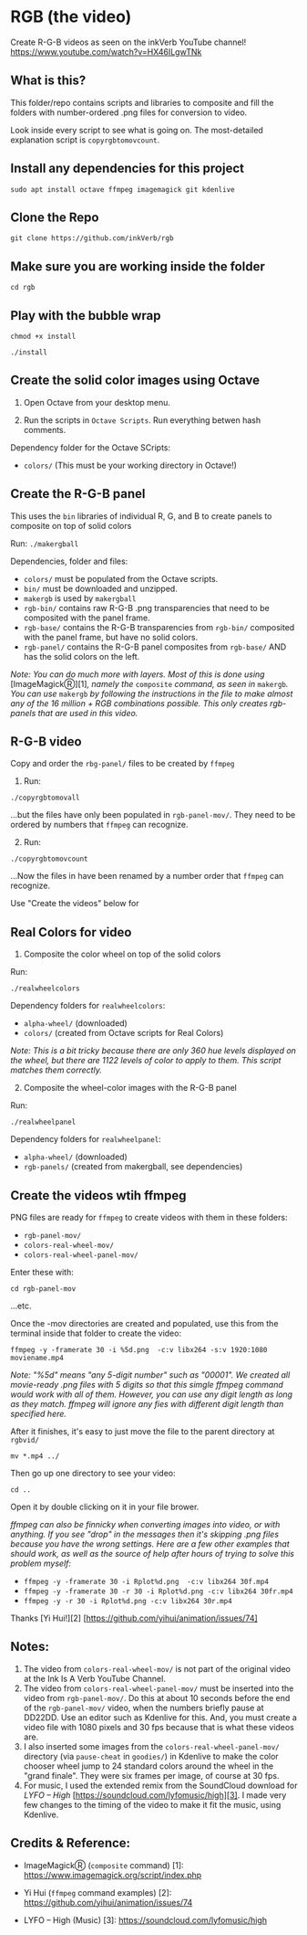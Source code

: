 # RGB (the video)

Create R-G-B videos as seen on the inkVerb YouTube channel!
https://www.youtube.com/watch?v=HX46ILgwTNk

## What is this?

This folder/repo contains scripts and libraries to composite and fill the folders with number-ordered .png files for conversion to video.

Look inside every script to see what is going on. The most-detailed explanation script is `copyrgbtomovcount`.

## Install any dependencies for this project

`sudo apt install octave ffmpeg imagemagick git kdenlive`

## Clone the Repo

`git clone https://github.com/inkVerb/rgb`

## Make sure you are working inside the folder

`cd rgb`

## Play with the bubble wrap

`chmod +x install`

`./install`

## Create the solid color images using Octave

1. Open Octave from your desktop menu.

2. Run the scripts in `Octave Scripts`.
Run everything betwen hash comments.

Dependency folder for the Octave SCripts:
- `colors/` (This must be your working directory in Octave!)

## Create the R-G-B panel

This uses the `bin` libraries of individual R, G, and B to create panels to composite on top of solid colors

Run:
`./makergball`

Dependencies, folder and files:

- `colors/` must be populated from the Octave scripts.
- `bin/` must be downloaded and unzipped.
- `makergb` is used by `makergball`
- `rgb-bin/` contains raw R-G-B .png transparencies that need to be composited with the panel frame.
- `rgb-base/` contains the R-G-B transparencies from `rgb-bin/` composited with the panel frame, but have no solid colors.
- `rgb-panel/` contains the R-G-B panel composites from `rgb-base/` AND has the solid colors on the left.

*Note: You can do much more with layers. Most of this is done using* [ImageMagickⓇ][1]*, namely the* `composite` *command, as seen in* `makergb`*. You can use* `makergb` *by following the instructions in the file to make almost any of the 16 million + RGB combinations possible. This only creates rgb-panels that are used in this video.*

## R-G-B video

Copy and order the `rbg-panel/` files to be created by `ffmpeg`

1. Run:

`./copyrgbtomovall`

...but the files have only been populated in `rgb-panel-mov/`. They need to be ordered by numbers that `ffmpeg` can recognize.

2. Run:

`./copyrgbtomovcount`

...Now the files in have been renamed by a number order that `ffmpeg` can recognize.

Use "Create the videos" below for 

## Real Colors for video

1. Composite the color wheel on top of the solid colors

Run:

`./realwheelcolors`

Dependency folders for `realwheelcolors`:

- `alpha-wheel/` (downloaded)
- `colors/` (created from Octave scripts for Real Colors)

*Note: This is a bit tricky because there are only 360 hue levels displayed on the wheel, but there are 1122 levels of color to apply to them. This script matches them correctly.*

2. Composite the wheel-color images with the R-G-B panel

Run:

`./realwheelpanel`

Dependency folders for `realwheelpanel`:

- `alpha-wheel/` (downloaded)
- `rgb-panels/` (created from makergball, see dependencies)

## Create the videos wtih ffmpeg

PNG files are ready for `ffmpeg` to create videos with them in these folders:

- `rgb-panel-mov/`
- `colors-real-wheel-mov/`
- `colors-real-wheel-panel-mov/`

Enter these with:

`cd rgb-panel-mov`

...etc.

Once the -mov directories are created and populated, use this from the terminal inside that folder to create the video:

`ffmpeg -y -framerate 30 -i %5d.png  -c:v libx264 -s:v 1920:1080 moviename.mp4`

*Note: "%5d" means "any 5-digit number" such as "00001". We created all movie-ready .png files with 5 digits so that this simgle ffmpeg command would work with all of them. However, you can use any digit length as long as they match. ffmpeg will ignore any fies with different digit length than specified here.*

After it finishes, it's easy to just move the file to the parent directory at `rgbvid/`

`mv *.mp4 ../`

Then go up one directory to see your video:

`cd ..`

Open it by double clicking on it in your file brower.

*ffmpeg can also be finnicky when converting images into video, or with anything. If you see "drop" in the messages then it's skipping .png files because you have the wrong settings. Here are a few other examples that should work, as well as the source of help after hours of trying to solve this problem myself:*

- `ffmpeg -y -framerate 30 -i Rplot%d.png  -c:v libx264 30f.mp4`
- `ffmpeg -y -framerate 30 -r 30 -i Rplot%d.png -c:v libx264 30fr.mp4`
- `ffmpeg -y -r 30 -i Rplot%d.png -c:v libx264 30r.mp4`

Thanks [Yi Hui!][2] [https://github.com/yihui/animation/issues/74]

## Notes:

1. The video from `colors-real-wheel-mov/` is not part of the original video at the Ink Is A Verb YouTube Channel.
2. The video from `colors-real-wheel-panel-mov/` must be inserted into the video from `rgb-panel-mov/`. Do this at about 10 seconds before the end of the `rgb-panel-mov/` video, when the numbers briefly pause at DD22DD. Use an editor such as Kdenlive for this. And, you must create a video file with 1080 pixels and 30 fps because that is what these videos are.
3. I also inserted some images from the `colors-real-wheel-panel-mov/` directory (via `pause-cheat` in `goodies/`) in Kdenlive to make the color chooser wheel jump to 24 standard colors around the wheel in the "grand finale". They were six frames per image, of course at 30 fps.
4. For music, I used the extended remix from the SoundCloud download for *LYFO – High* [https://soundcloud.com/lyfomusic/high][3]. I made very few changes to the timing of the video to make it fit the music, using Kdenlive.

## Credits & Reference:

- ImageMagickⓇ (`composite` command)
[1]: https://www.imagemagick.org/script/index.php

- Yi Hui (`ffmpeg` command examples)
[2]: https://github.com/yihui/animation/issues/74

- LYFO – High (Music)
[3]: https://soundcloud.com/lyfomusic/high

